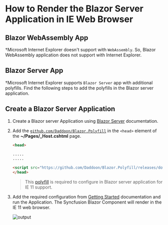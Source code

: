 # How to Render the Blazor Server Application in IE Web Browser

## Blazor WebAssembly App

†Microsoft Internet Explorer doesn't support with `WebAssembly`. So, Blazor WebAssembly application does not support with Internet Explorer.

## Blazor Server App

†Microsoft Internet Explorer supports `Blazor Server` app with additional polyfills. Find the following steps to add the polyfills in the Blazor server application.

## Create a Blazor Server Application

1. Create a Blazor server Application using [Blazor Server](../../getting-started/server-side-blazor) documentation.

2. Add the [`github.com/Daddoon/Blazor.Polyfill`](https://github.com/Daddoon/Blazor.Polyfill) in the `<head>` element of the **~/Pages/_Host.cshtml** page.

    ```html
    <head>

    .....
    .....

    <script src="https://github.com/Daddoon/Blazor.Polyfill/releases/download/3.0.1/blazor.polyfill.min.js"></script>
    </head>

    ```
    > This [polyfill](https://github.com/Daddoon/Blazor.Polyfill/releases/download/3.0.1/blazor.polyfill.min.js) is required to configure in Blazor server application for IE 11 support.

3. Add the required configuration from [Getting Started](https://blazor.syncfusion.com/documentation/getting-started/blazor-server-side-visual-studio-2019/) documentation and run the Application. The Syncfusion Blazor Component will render in the IE 11 web browser.

    ![output](../../getting-started/images/browser-output.png)
